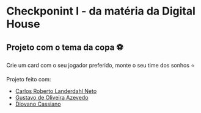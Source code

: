 # Checkponint I - da matéria da Digital House 

## Projeto com o tema da copa ⚽
Crie um card com o seu jogador preferido, monte o seu time dos sonhos ⭐

Projeto feito com: 
* [Carlos Roberto Landerdahl Neto](https://github.com/Carlos-Landerdahl)
* [Gustavo de Oliveira Azevedo](https://github.com/gutolive09)
* [Diovano Cassiano](https://github.com/diovanocf)


